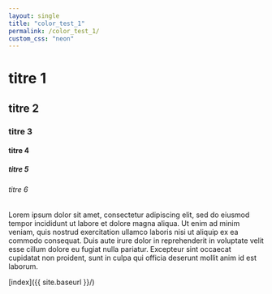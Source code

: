 ```yaml
---
layout: single
title: "color_test_1"
permalink: /color_test_1/
custom_css: "neon"
---
```





# titre 1 
## titre 2 
### titre 3 
#### titre 4
##### titre 5
###### titre 6


Lorem ipsum dolor sit amet, consectetur adipiscing elit, sed do eiusmod tempor incididunt ut labore et dolore magna aliqua. Ut enim ad minim veniam, quis nostrud exercitation ullamco laboris nisi ut aliquip ex ea commodo consequat. Duis aute irure dolor in reprehenderit in voluptate velit esse cillum dolore eu fugiat nulla pariatur. Excepteur sint occaecat cupidatat non proident, sunt in culpa qui officia deserunt mollit anim id est laborum.


[index]({{ site.baseurl }}/) 

